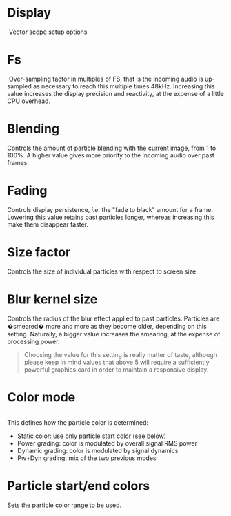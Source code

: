 # Display
<image name="VectorScope"
filename="C:\Sources\Flux\FluxtAnalyzer\Software\FluxTAnalyzer\Documents\graphics\Cropped\Scope\Stereo\VectorScope.png"></image>
Vector scope setup options

# Fs
<image name="FS"
filename="C:\Sources\Flux\FluxtAnalyzer\Software\FluxTAnalyzer\Documents\graphics\Cropped\Scope\Stereo\FS.png"></image>
Over-sampling factor in multiples of FS, that is the incoming audio is up-sampled as necessary to
reach this multiple times 48kHz. Increasing this value increases the display precision and
reactivity, at the expense of a little CPU overhead.

# Blending
<link type="document" target="Controls">Controls</link>
the amount of particle blending with the current image, from 1 to 100%. A higher value gives more
priority to the incoming audio over past frames.

# Fading
<link type="document" target="Controls">Controls</link>
display persistence, <i>i.e.</i> the "fade to black" amount for a frame. Lowering this value retains
past particles longer, whereas increasing this make them disappear faster.

# Size factor
<link type="document" target="Controls">Controls</link>
the size of individual particles with respect to screen size.

# Blur kernel size
<link type="document" target="Controls">Controls</link>
the radius of the blur effect applied to past particles. Particles are �smeared� more and more as
they become older, depending on this setting. Naturally, a bigger value increases the smearing, at
the expense of processing power.

>Choosing the value for this setting is really matter of taste, although please
keep in mind values that above 5 will require a sufficiently powerful graphics card in order to 
maintain a responsive display.

# Color mode
<image name="ColorMode2"
filename="C:\Sources\Flux\FluxtAnalyzer\Software\FluxTAnalyzer\Documents\graphics\Cropped\Scope\Stereo\ColorMode2.png"></image>

This defines how the particle color is determined:
* Static color: use only particle start color (see below)
* Power grading: color is modulated by overall signal <link type="document" target="RMS">RMS</link> power
* Dynamic grading: color is modulated by signal dynamics
* Pw+Dyn grading: mix of the two previous modes

# Particle start/end colors
Sets the particle color range to be used.

